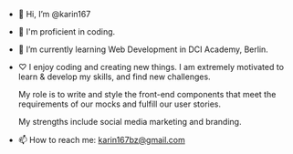 - 👋 Hi, I’m @karin167
- 👀 I'm proficient in coding.

- 🌱 I’m currently learning Web Development in DCI Academy, Berlin.

- ♡
     I enjoy coding and creating new things. I am extremely motivated to learn & develop my skills, and find new challenges.
     
     My role is to write and style the front-end components that meet the requirements of our mocks and fulfill our user stories.
     
     My strengths include social media marketing and branding.
     
- 📫 How to reach me: karin167bz@gmail.com
